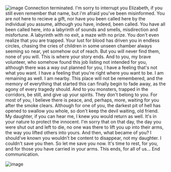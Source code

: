 ![image](https://user-images.githubusercontent.com/70370779/158027060-92c1414c-bb74-4a1d-87c7-18bf44a50800.png)
Connection terminated. I'm sorry to interrupt you Elizabeth, if you still even remember that name, but i'm afraid you've been misinformed. You are not here to recieve a gift, nor have you been called here by the individual you assume, although you have, indeed, been called. You have all been called here, into a labyrinth of sounds and smells, misdirection and misfortune. A labyrinth with no exit, a maze with no prize. You don't even realize that you are trapped. Your lust for blood has driven you in endless circles, chasing the cries of children in some unseen chamber always seeming so near, yet somehow out of reach. But you will never find them, none of you will. This is where your story ends. And to you, my brave volunteer, who somehow found this job listing not intended for you, although there was a way out planned for you, I have a feeling that's not what you want. I have a feeling that you're right where you want to be. I am remaining as well. I am nearby. This place will not be remembered, and the memory of everything that started this can finally begin to fade away, as the agony of every tragedy should. And to you monsters, trapped in the corridors, be still, and give up your spirits. They don't belong to you. For most of you, I believe there is peace, and, perhaps, more, waiting for you after the smoke clears. Although for one of you, the darkest pit of hell has opened to swallow you whole, so don't keep the devil waiting, old friend. My daughter, if you can hear me, I knew you would return as well. It's in your nature to protect the innocent. I'm sorry that on that day, the day you were shut out and left to die, no one was there to lift you up into their arms, the way you lifted others into yours. And then, what became of you? I should've known you wouldn't be content to disappear, not my daughter. I couldn't save you then. So let me save you now. It's time to rest, for you, and for those you have carried in your arms. This ends, for all of us...
End communication.

![image](https://user-images.githubusercontent.com/70370779/158027540-a5b50e8a-44b7-4d9c-83f6-a1ebb7b1c870.png)
